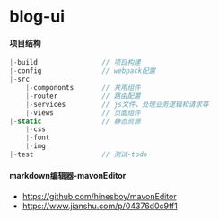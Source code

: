 # blog-ui

#### 项目结构
```javascript
|-build                // 项目构建
|-config			   // webpack配置
|-src
	|-compononts	   // 共用组件
	|-router		   // 路由配置	
	|-services		   // js文件，处理业务逻辑和请求等
	|-views			   // 页面组件
|-static			   // 静态资源
	|-css
	|-font
	|-img
|-test				   // 测试-todo
```
#### markdown编辑器-mavonEditor
- https://github.com/hinesboy/mavonEditor
- https://www.jianshu.com/p/04376d0c9ff1

